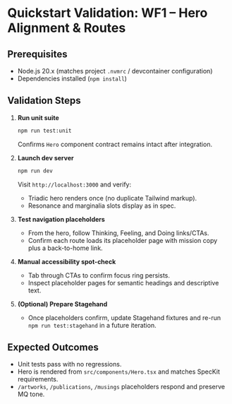 # Quickstart Validation: WF1 – Hero Alignment & Routes

## Prerequisites
- Node.js 20.x (matches project `.nvmrc` / devcontainer configuration)
- Dependencies installed (`npm install`)

## Validation Steps
1. **Run unit suite**
   ```bash
   npm run test:unit
   ```
   Confirms `Hero` component contract remains intact after integration.

2. **Launch dev server**
   ```bash
   npm run dev
   ```
   Visit `http://localhost:3000` and verify:
   - Triadic hero renders once (no duplicate Tailwind markup).
   - Resonance and marginalia slots display as in spec.

3. **Test navigation placeholders**
   - From the hero, follow Thinking, Feeling, and Doing links/CTAs.
   - Confirm each route loads its placeholder page with mission copy plus a back-to-home link.

4. **Manual accessibility spot-check**
   - Tab through CTAs to confirm focus ring persists.
   - Inspect placeholder pages for semantic headings and descriptive text.

5. **(Optional) Prepare Stagehand**
   - Once placeholders confirm, update Stagehand fixtures and re-run `npm run test:stagehand` in a future iteration.

## Expected Outcomes
- Unit tests pass with no regressions.
- Hero is rendered from `src/components/Hero.tsx` and matches SpecKit requirements.
- `/artworks`, `/publications`, `/musings` placeholders respond and preserve MQ tone.

